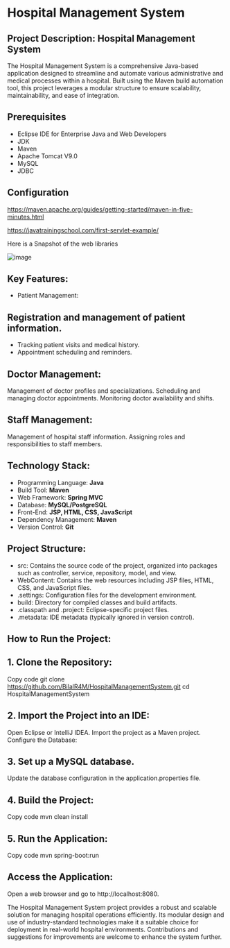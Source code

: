 # Hospital Management System

## Project Description: Hospital Management System
The Hospital Management System is a comprehensive Java-based application designed to streamline and automate various administrative and medical processes within a hospital. Built using the Maven build automation tool, this project leverages a modular structure to ensure scalability, maintainability, and ease of integration.

## Prerequisites
- Eclipse IDE for Enterprise Java and Web Developers
- JDK 
- Maven
- Apache Tomcat V9.0
- MySQL
- JDBC

## Configuration
https://maven.apache.org/guides/getting-started/maven-in-five-minutes.html

https://javatrainingschool.com/first-servlet-example/

Here is a Snapshot of the web libraries 

![image](https://github.com/BilalR4M/HospitalManagementSystem/assets/165455288/32b9d735-4b5c-479b-9d5b-bb57cdbc9765)

## Key Features:
- Patient Management:

## Registration and management of patient information.
- Tracking patient visits and medical history.
- Appointment scheduling and reminders.

## Doctor Management:

Management of doctor profiles and specializations.
Scheduling and managing doctor appointments.
Monitoring doctor availability and shifts.

## Staff Management:

Management of hospital staff information.
Assigning roles and responsibilities to staff members.


## Technology Stack:
  - Programming Language: **Java**
  - Build Tool: **Maven**
  - Web Framework: **Spring MVC**
  - Database: **MySQL/PostgreSQL**
  - Front-End: **JSP, HTML, CSS, JavaScript**
  - Dependency Management: **Maven**
  - Version Control: **Git**
    
## Project Structure:
  - src: Contains the source code of the project, organized into packages such as controller, service, repository, model, and view.
  - WebContent: Contains the web resources including JSP files, HTML, CSS, and JavaScript files.
  - .settings: Configuration files for the development environment.
  - build: Directory for compiled classes and build artifacts.
  - .classpath and .project: Eclipse-specific project files.
  - .metadata: IDE metadata (typically ignored in version control).

## How to Run the Project:

  ## 1. Clone the Repository:


  Copy code
  git clone https://github.com/BilalR4M/HospitalManagementSystem.git
  cd HospitalManagementSystem
  
  
  ## 2. Import the Project into an IDE:
  
  Open Eclipse or IntelliJ IDEA.
  Import the project as a Maven project.
  Configure the Database:
  
  ## 3. Set up a MySQL database.
  
  Update the database configuration in the application.properties file.
  
  ## 4. Build the Project:
  
  Copy code
  mvn clean install


  ## 5. Run the Application:
  
  Copy code
  mvn spring-boot:run
  
  ## Access the Application:
  Open a web browser and go to http://localhost:8080.
  
The Hospital Management System project provides a robust and scalable solution for managing hospital operations efficiently. Its modular design and use of industry-standard technologies make it a suitable choice for deployment in real-world hospital environments. Contributions and suggestions for improvements are welcome to enhance the system further.
